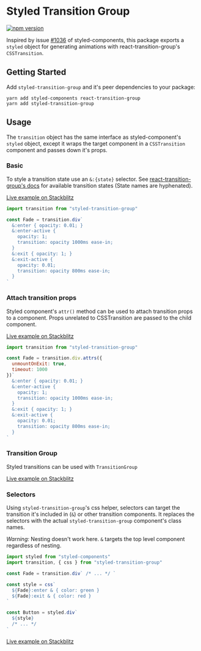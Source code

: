 Styled Transition Group
===

[![npm version](https://badge.fury.io/js/styled-transition-group.svg)](https://badge.fury.io/js/styled-transition-group)

Inspired by issue [#1036](https://github.com/styled-components/styled-components/issues/1036) of styled-components, this package exports a `styled` object for generating animations with react-transition-group's `CSSTransition`.

Getting Started
---

Add `styled-transition-group` and it's peer dependencies to your package:

```shell
yarn add styled-components react-transition-group
yarn add styled-transition-group
```

Usage
---

The `transition` object has the same interface as styled-component's `styled` object, except it wraps the target component in a `CSSTransition` component and passes down it's props.

### Basic

To style a transition state use an `&:{state}` selector. See [react-transition-group's docs](https://reactcommunity.org/react-transition-group/#CSSTransition-prop-classNames) for available transition states (State names are hyphenated).

[Live example on Stackblitz](https://stackblitz.com/edit/01-styled-transition-group?file=Fade.js)

```jsx
import transition from "styled-transition-group"

const Fade = transition.div`
  &:enter { opacity: 0.01; }
  &:enter-active {
    opacity: 1;
    transition: opacity 1000ms ease-in;
  }
  &:exit { opacity: 1; }
  &:exit-active {
    opacity: 0.01;
    transition: opacity 800ms ease-in;
  }
`
```

### Attach transition props

Styled component's `attr()` method can be used to attach transition props to a component. Props unrelated to CSSTransition are passed to the child component.

[Live example on Stackblitz](https://stackblitz.com/edit/02-styled-transition-group?file=Fade.js)

```jsx
import transition from "styled-transition-group"

const Fade = transition.div.attrs({
  unmountOnExit: true,
  timeout: 1000
})`
  &:enter { opacity: 0.01; }
  &:enter-active {
    opacity: 1;
    transition: opacity 1000ms ease-in;
  }
  &:exit { opacity: 1; }
  &:exit-active {
    opacity: 0.01;
    transition: opacity 800ms ease-in;
  }
`
```

### Transition Group

Styled transitions can be used with `TransitionGroup`

[Live example on Stackblitz](https://stackblitz.com/edit/03-styled-transition-group?file=Fade.js)

### Selectors

Using `styled-transition-group`'s css helper, selectors can target the transition it's included in (`&`) or other transition components. It replaces the selectors with the actual `styled-transition-group` component's class names.

_Warning:_ Nesting doesn't work here. `&` targets the top level component regardless of nesting.

```jsx
import styled from "styled-components"
import transition, { css } from "styled-transition-group"

const Fade = transition.div` /* ... */ `

const style = css`
  ${Fade}:enter & { color: green }
  ${Fade}:exit & { color: red }
`

const Button = styled.div`
  ${style}
  /* ... */
`
```

[Live example on Stackblitz](https://stackblitz.com/edit/04-styled-transition-group?file=Text.js)
